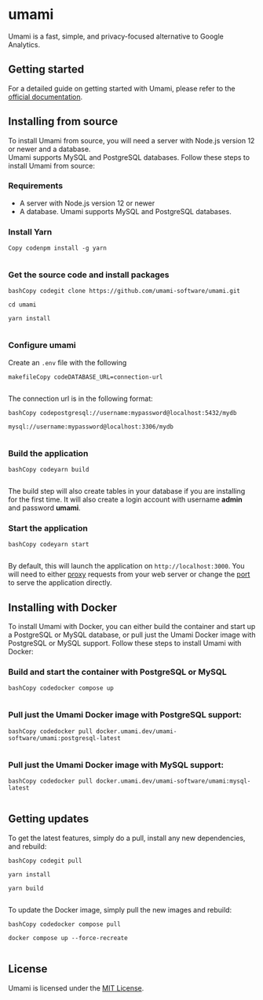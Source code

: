 umami
=====

Umami is a fast, simple, and privacy-focused alternative to Google Analytics.

Getting started
---------------

For a detailed guide on getting started with Umami, please refer to the [official documentation](https://umami.is/docs/).

Installing from source
----------------------

To install Umami from source, you will need a server with Node.js version 12 or newer and a database.\
Umami supports MySQL and PostgreSQL databases. Follow these steps to install Umami from source:

### Requirements

- A server with Node.js version 12 or newer
- A database. Umami supports MySQL and PostgreSQL databases.

### Install Yarn

```
Copy codenpm install -g yarn


```

### Get the source code and install packages

```
bashCopy codegit clone https://github.com/umami-software/umami.git

cd umami

yarn install


```

### Configure umami

Create an `.env` file with the following

```
makefileCopy codeDATABASE_URL=connection-url


```

The connection url is in the following format:

```
bashCopy codepostgresql://username:mypassword@localhost:5432/mydb

mysql://username:mypassword@localhost:3306/mydb


```

### Build the application

```
bashCopy codeyarn build


```

The build step will also create tables in your database if you are installing for the first time. It will also create a login account with username **admin** and password **umami**.

### Start the application

```
bashCopy codeyarn start


```

By default, this will launch the application on `http://localhost:3000`. You will need to either [proxy](https://docs.nginx.com/nginx/admin-guide/web-server/reverse-proxy/) requests from your web server or change the [port](https://nextjs.org/docs/api-reference/cli#production) to serve the application directly.

Installing with Docker
----------------------

To install Umami with Docker, you can either build the container and start up a PostgreSQL or MySQL database, or pull just the Umami Docker image with PostgreSQL or MySQL support. Follow these steps to install Umami with Docker:

### Build and start the container with PostgreSQL or MySQL

```
bashCopy codedocker compose up


```

### Pull just the Umami Docker image with PostgreSQL support:

```
bashCopy codedocker pull docker.umami.dev/umami-software/umami:postgresql-latest


```

### Pull just the Umami Docker image with MySQL support:

```
bashCopy codedocker pull docker.umami.dev/umami-software/umami:mysql-latest


```

Getting updates
---------------

To get the latest features, simply do a pull, install any new dependencies, and rebuild:

```
bashCopy codegit pull

yarn install

yarn build


```

To update the Docker image, simply pull the new images and rebuild:

```
bashCopy codedocker compose pull

docker compose up --force-recreate


```

License
-------

Umami is licensed under the [MIT License](LICENSE).

